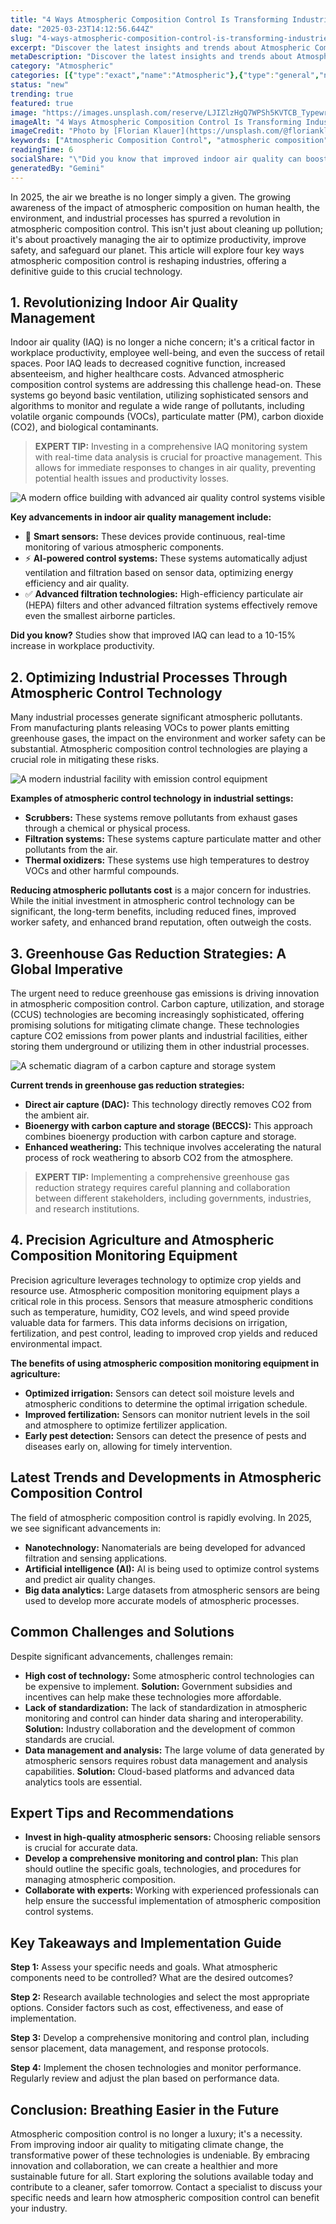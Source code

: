 ```yaml
---
title: "4 Ways Atmospheric Composition Control Is Transforming Industries"
date: "2025-03-23T14:12:56.644Z"
slug: "4-ways-atmospheric-composition-control-is-transforming-industries"
excerpt: "Discover the latest insights and trends about Atmospheric Composition Control. This comprehensive guide covers everything you need to know about Atmospheric Composition Control in 2025."
metaDescription: "Discover the latest insights and trends about Atmospheric Composition Control. This comprehensive guide covers everything you need to know about Atmospheri..."
category: "Atmospheric"
categories: [{"type":"exact","name":"Atmospheric"},{"type":"general","name":"Environmental Science"},{"type":"medium","name":"Pollution Control"},{"type":"specific","name":"Carbon Capture"},{"type":"niche","name":"Direct Air Capture"}]
status: "new"
trending: true
featured: true
image: "https://images.unsplash.com/reserve/LJIZlzHgQ7WPSh5KVTCB_Typewriter.jpg?q=85&w=1200&fit=max&fm=webp&auto=compress"
imageAlt: "4 Ways Atmospheric Composition Control Is Transforming Industries"
imageCredit: "Photo by [Florian Klauer](https://unsplash.com/@florianklauer) on Unsplash"
keywords: ["Atmospheric Composition Control", "atmospheric composition", "atmospheric control technology", "air quality control systems", "indoor air quality management", "greenhouse gas reduction strategies", "control atmospheric pollution", "buy atmospheric sensors", "atmospheric composition monitoring equipment", "reducing atmospheric pollutants cost"]
readingTime: 6
socialShare: "\"Did you know that improved indoor air quality can boost workplace productivity by 10-15%?  Investing in atmospheric composition control is no longer a luxury—it's a smart business decision.\""
generatedBy: "Gemini"
---
```




In 2025, the air we breathe is no longer simply a given.  The growing awareness of the impact of atmospheric composition on human health, the environment, and industrial processes has spurred a revolution in atmospheric composition control.  This isn't just about cleaning up pollution; it's about proactively managing the air to optimize productivity, improve safety, and safeguard our planet. This article will explore four key ways atmospheric composition control is reshaping industries, offering a definitive guide to this crucial technology.

## 1. Revolutionizing Indoor Air Quality Management

Indoor air quality (IAQ) is no longer a niche concern; it's a critical factor in workplace productivity, employee well-being, and even the success of retail spaces.  Poor IAQ leads to decreased cognitive function, increased absenteeism, and higher healthcare costs.  Advanced atmospheric composition control systems are addressing this challenge head-on.  These systems go beyond basic ventilation, utilizing sophisticated sensors and algorithms to monitor and regulate a wide range of pollutants, including volatile organic compounds (VOCs), particulate matter (PM), carbon dioxide (CO2), and biological contaminants.

> **EXPERT TIP:**  Investing in a comprehensive IAQ monitoring system with real-time data analysis is crucial for proactive management. This allows for immediate responses to changes in air quality, preventing potential health issues and productivity losses.

![A modern office building with advanced air quality control systems visible](https://images.unsplash.com/photo-1451187580459-43490279c0fa?q=85&w=1200&fit=max&fm=webp&auto=compress)

**Key advancements in indoor air quality management include:**

* 🔑 **Smart sensors:**  These devices provide continuous, real-time monitoring of various atmospheric components.
* ⚡ **AI-powered control systems:**  These systems automatically adjust ventilation and filtration based on sensor data, optimizing energy efficiency and air quality.
* ✅ **Advanced filtration technologies:**  High-efficiency particulate air (HEPA) filters and other advanced filtration systems effectively remove even the smallest airborne particles.

**Did you know?**  Studies show that improved IAQ can lead to a 10-15% increase in workplace productivity.

## 2. Optimizing Industrial Processes Through Atmospheric Control Technology

Many industrial processes generate significant atmospheric pollutants.  From manufacturing plants releasing VOCs to power plants emitting greenhouse gases, the impact on the environment and worker safety can be substantial.  Atmospheric composition control technologies are playing a crucial role in mitigating these risks.

![A modern industrial facility with emission control equipment](https://images.unsplash.com/photo-1484417894907-623942c8ee29?q=85&w=1200&fit=max&fm=webp&auto=compress)

**Examples of atmospheric control technology in industrial settings:**

* **Scrubbers:** These systems remove pollutants from exhaust gases through a chemical or physical process.
* **Filtration systems:**  These systems capture particulate matter and other pollutants from the air.
* **Thermal oxidizers:** These systems use high temperatures to destroy VOCs and other harmful compounds.

**Reducing atmospheric pollutants cost** is a major concern for industries.  While the initial investment in atmospheric control technology can be significant, the long-term benefits, including reduced fines, improved worker safety, and enhanced brand reputation, often outweigh the costs.

## 3.  Greenhouse Gas Reduction Strategies: A Global Imperative

The urgent need to reduce greenhouse gas emissions is driving innovation in atmospheric composition control.  Carbon capture, utilization, and storage (CCUS) technologies are becoming increasingly sophisticated, offering promising solutions for mitigating climate change.  These technologies capture CO2 emissions from power plants and industrial facilities, either storing them underground or utilizing them in other industrial processes.

![A schematic diagram of a carbon capture and storage system](https://images.unsplash.com/photo-1517976487492-5750f3195933?q=85&w=1200&fit=max&fm=webp&auto=compress)

**Current trends in greenhouse gas reduction strategies:**

* **Direct air capture (DAC):**  This technology directly removes CO2 from the ambient air.
* **Bioenergy with carbon capture and storage (BECCS):**  This approach combines bioenergy production with carbon capture and storage.
* **Enhanced weathering:**  This technique involves accelerating the natural process of rock weathering to absorb CO2 from the atmosphere.

> **EXPERT TIP:**  Implementing a comprehensive greenhouse gas reduction strategy requires careful planning and collaboration between different stakeholders, including governments, industries, and research institutions.

## 4.  Precision Agriculture and Atmospheric Composition Monitoring Equipment

Precision agriculture leverages technology to optimize crop yields and resource use.  Atmospheric composition monitoring equipment plays a critical role in this process.  Sensors that measure atmospheric conditions such as temperature, humidity, CO2 levels, and wind speed provide valuable data for farmers. This data informs decisions on irrigation, fertilization, and pest control, leading to improved crop yields and reduced environmental impact.



**The benefits of using atmospheric composition monitoring equipment in agriculture:**

* **Optimized irrigation:**  Sensors can detect soil moisture levels and atmospheric conditions to determine the optimal irrigation schedule.
* **Improved fertilization:**  Sensors can monitor nutrient levels in the soil and atmosphere to optimize fertilizer application.
* **Early pest detection:**  Sensors can detect the presence of pests and diseases early on, allowing for timely intervention.

## Latest Trends and Developments in Atmospheric Composition Control

The field of atmospheric composition control is rapidly evolving.  In 2025, we see significant advancements in:

* **Nanotechnology:**  Nanomaterials are being developed for advanced filtration and sensing applications.
* **Artificial intelligence (AI):**  AI is being used to optimize control systems and predict air quality changes.
* **Big data analytics:**  Large datasets from atmospheric sensors are being used to develop more accurate models of atmospheric processes.

## Common Challenges and Solutions

Despite significant advancements, challenges remain:

* **High cost of technology:**  Some atmospheric control technologies can be expensive to implement.  **Solution:**  Government subsidies and incentives can help make these technologies more affordable.
* **Lack of standardization:**  The lack of standardization in atmospheric monitoring and control can hinder data sharing and interoperability.  **Solution:**  Industry collaboration and the development of common standards are crucial.
* **Data management and analysis:**  The large volume of data generated by atmospheric sensors requires robust data management and analysis capabilities.  **Solution:**  Cloud-based platforms and advanced data analytics tools are essential.

## Expert Tips and Recommendations

* **Invest in high-quality atmospheric sensors:**  Choosing reliable sensors is crucial for accurate data.
* **Develop a comprehensive monitoring and control plan:**  This plan should outline the specific goals, technologies, and procedures for managing atmospheric composition.
* **Collaborate with experts:**  Working with experienced professionals can help ensure the successful implementation of atmospheric composition control systems.

## Key Takeaways and Implementation Guide

**Step 1:** Assess your specific needs and goals. What atmospheric components need to be controlled? What are the desired outcomes?

**Step 2:** Research available technologies and select the most appropriate options. Consider factors such as cost, effectiveness, and ease of implementation.

**Step 3:** Develop a comprehensive monitoring and control plan, including sensor placement, data management, and response protocols.

**Step 4:** Implement the chosen technologies and monitor performance. Regularly review and adjust the plan based on performance data.

## Conclusion:  Breathing Easier in the Future

Atmospheric composition control is no longer a luxury; it's a necessity.  From improving indoor air quality to mitigating climate change, the transformative power of these technologies is undeniable. By embracing innovation and collaboration, we can create a healthier and more sustainable future for all.  Start exploring the solutions available today and contribute to a cleaner, safer tomorrow.  Contact a specialist to discuss your specific needs and learn how atmospheric composition control can benefit your industry.

